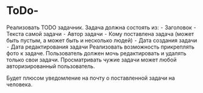 # ToDo-
Реализовать TODO задачник.
Задача должна состоять из:
⁃ Заголовок
⁃ Текста самой задачи
⁃ Автор задачи
⁃ Кому поставлена задача (может быть пустым, а может быть и несколько людей)
⁃ Дата создания задачи
⁃ Дата редактирования задачи
Реализовать возможность прикреплять фото к задаче.
Пользователь должен мочь редактировать и удалять только свои задачи.
Просматривать чужие задачи может любой авторизированный пользователь.

Будет плюсом уведомление на почту о поставленной задачи на человека.
